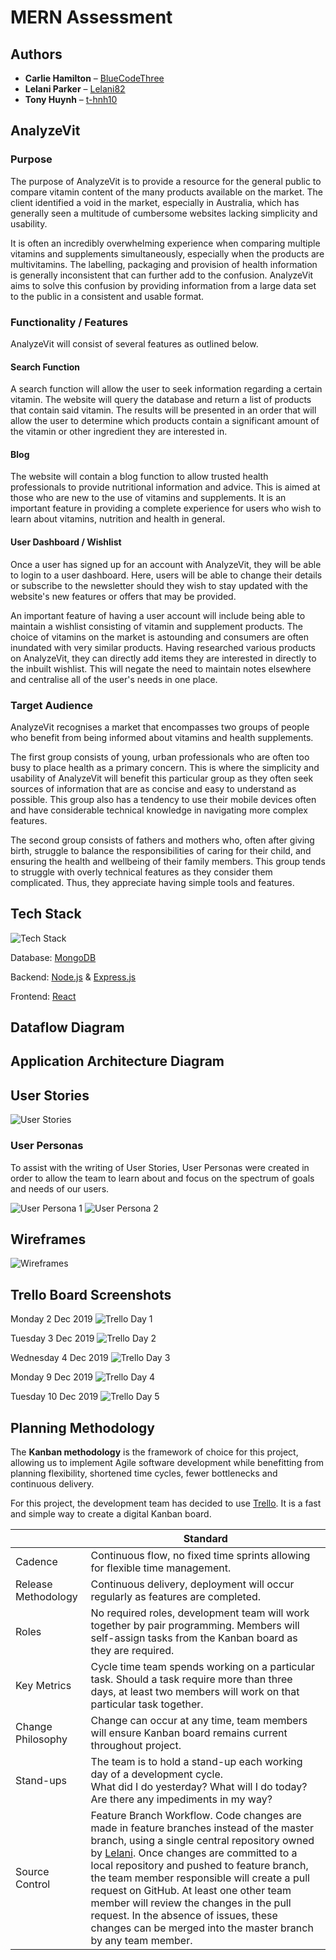 # MERN Assessment

## Authors

* **Carlie Hamilton** – [BlueCodeThree](https://github.com/BlueCodeThree)
* **Lelani Parker** – [Lelani82](https://github.com/Lelani82)
* **Tony Huynh** – [t-hnh10](https://github.com/t-hnh10)

## AnalyzeVit

### Purpose

The purpose of AnalyzeVit is to provide a resource for the general public to compare vitamin content of the many products available on the market. The client identified a void in the market, especially in Australia, which has generally seen a multitude of cumbersome websites lacking simplicity and usability.

It is often an incredibly overwhelming experience when comparing multiple vitamins and supplements simultaneously, especially when the products are multivitamins. The labelling, packaging and provision of health information is generally inconsistent that can further add to the confusion. AnalyzeVit aims to solve this confusion by providing information from a large data set to the public in a consistent and usable format.

### Functionality / Features

AnalyzeVit will consist of several features as outlined below.

#### Search Function

A search function will allow the user to seek information regarding a certain vitamin. The website will query the database and return a list of products that contain said vitamin. The results will be presented in an order that will allow the user to determine which products contain a significant amount of the vitamin or other ingredient they are interested in.

#### Blog

The website will contain a blog function to allow trusted health professionals to provide nutritional information and advice. This is aimed at those who are new to the use of vitamins and supplements. It is an important feature in providing a complete experience for users who wish to learn about vitamins, nutrition and health in general.

#### User Dashboard / Wishlist

Once a user has signed up for an account with AnalyzeVit, they will be able to login to a user dashboard. Here, users will be able to change their details or subscribe to the newsletter should they wish to stay updated with the website's new features or offers that may be provided.

An important feature of having a user account will include being able to maintain a wishlist consisting of vitamin and supplement products. The choice of vitamins on the market is astounding and consumers are often inundated with very similar products. Having researched various products on AnalyzeVit, they can directly add items they are interested in directly to the inbuilt wishlist. This will negate the need to maintain notes elsewhere and centralise all of the user's needs in one place.

### Target Audience

AnalyzeVit recognises a market that encompasses two groups of people who benefit from being informed about vitamins and health supplements.

The first group consists of young, urban professionals who are often too busy to place health as a primary concern. This is where the simplicity and usability of AnalyzeVit will benefit this particular group as they often seek sources of information that are as concise and easy to understand as possible. This group also has a tendency to use their mobile devices often and have considerable technical knowledge in navigating more complex features.

The second group consists of fathers and mothers who, often after giving birth, struggle to balance the responsibilities of caring for their child, and ensuring the health and wellbeing of their family members. This group tends to struggle with overly technical features as they consider them complicated. Thus, they appreciate having simple tools and features.

## Tech Stack

![Tech Stack](docs/mern.jpg)

Database: [MongoDB](https://www.mongodb.com/)

Backend: [Node.js](https://nodejs.org/en/) & [Express.js](https://expressjs.com/)

Frontend: [React](https://reactjs.org/)

## Dataflow Diagram

## Application Architecture Diagram

## User Stories

![User Stories](docs/UserStories.png)

### User Personas

To assist with the writing of User Stories, User Personas were created in order to allow the team to learn about and focus on the spectrum of goals and needs of our users. 

![User Persona 1](docs/Persona1.png)
![User Persona 2](docs/Persona2.png)

## Wireframes

![Wireframes](docs/Wireframes.png)

## Trello Board Screenshots

Monday 2 Dec 2019
![Trello Day 1](docs/trello_2019-12-02.png)

Tuesday 3 Dec 2019
![Trello Day 2](docs/trello_2019-12-03.jpg)

Wednesday 4 Dec 2019
![Trello Day 3](docs/trello_2019-12-04.jpg)

Monday 9 Dec 2019
![Trello Day 4](docs/trello_2019-12-09.jpg)

Tuesday 10 Dec 2019
![Trello Day 5](docs/trello_2019-12-10.jpg)

## Planning Methodology

The **Kanban methodology** is the framework of choice for this project, allowing us to implement Agile software development while benefitting from planning flexibility, shortened time cycles, fewer bottlenecks and continuous delivery.

For this project, the development team has decided to use [Trello](https://trello.com/). It is a fast and simple way to create a digital Kanban board.

|  | Standard |
|---------------------|-------------------------------------------------------------------------------------------------------------------------------------------------------------------|
| Cadence | Continuous flow, no fixed time sprints allowing for flexible time management. |
| Release Methodology | Continuous delivery, deployment will occur regularly as features are completed. |
| Roles | No required roles, development team will work together by pair programming. Members will self-assign tasks from the Kanban board as they are required. |
| Key Metrics | Cycle time team spends working on a particular task. Should a task require more than three days, at least two members will work on that particular task together. |
| Change Philosophy | Change can occur at any time, team members will ensure Kanban board remains current throughout project. |
| Stand-ups | The team is to hold a stand-up each working day of a development cycle. <br>What did I do yesterday? What will I do today? Are there any impediments in my way? |
| Source Control | Feature Branch Workflow. Code changes are made in feature branches instead of the master branch, using a single central repository owned by [Lelani](https://github.com/Lelani82). Once changes are committed to a local repository and pushed to feature branch, the team member responsible will create a pull request on GitHub. At least one other team member will review the changes in the pull request. In the absence of issues, these changes can be merged into the master branch by any team member. |